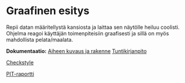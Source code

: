 # Graafinen esitys

Repii datan määritellystä kansiosta ja laittaa sen näytölle heiluu coolisti. Ohjelma reagoi käyttäjän toimenpiteisiin graafisesti ja sillä on myös mahdollista pelata/maalata. 

**Dokumentaatio:**
[Aiheen kuvaus ja rakenne](dokumentaatio/aiheenKuvausJaRakenne.md)
[Tuntikirjanpito](dokumentaatio/tuntikirjanpito.md)



[Checkstyle](https://htmlpreview.github.io/?https://github.com/samwaisgamgii/Peli/blob/master/dokumentaatio/Checkstyle/checkstyle.html)

[PIT-raportti](https://htmlpreview.github.io/?https://github.com/samwaisgamgii/Peli/blob/master/dokumentaatio/PIT-raportti/index.html)

